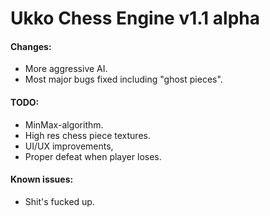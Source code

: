 # Ukko Chess Engine v1.1 alpha

#### Changes:
- More aggressive AI.
- Most major bugs fixed including "ghost pieces".

#### TODO:
- MinMax-algorithm.
- High res chess piece textures.
- UI/UX improvements,
- Proper defeat when player loses.

#### Known issues:
- Shit's fucked up.
